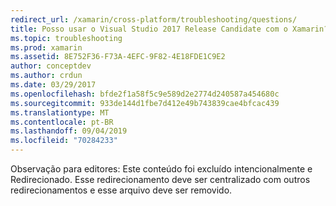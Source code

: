 ```yaml
---
redirect_url: /xamarin/cross-platform/troubleshooting/questions/
title: Posso usar o Visual Studio 2017 Release Candidate com o Xamarin?
ms.topic: troubleshooting
ms.prod: xamarin
ms.assetid: 8E752F36-F73A-4EFC-9F82-4E18FDE1C9E2
author: conceptdev
ms.author: crdun
ms.date: 03/29/2017
ms.openlocfilehash: bfde2f1a58f5c9e589d2e2774d240587a454680c
ms.sourcegitcommit: 933de144d1fbe7d412e49b743839cae4bfcac439
ms.translationtype: MT
ms.contentlocale: pt-BR
ms.lasthandoff: 09/04/2019
ms.locfileid: "70284233"
---
```

Observação para editores: Este conteúdo foi excluído intencionalmente e Redirecionado.
Esse redirecionamento deve ser centralizado com outros redirecionamentos e esse arquivo deve ser removido.

